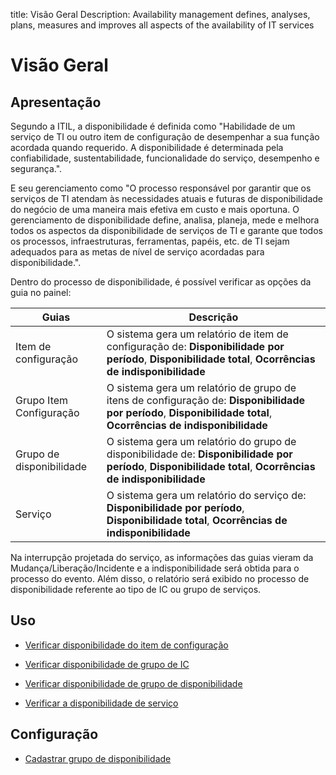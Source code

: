 title: Visão Geral
Description: Availability management defines, analyses, plans, measures and improves all aspects of the availability of IT services
# Visão Geral

Apresentação
----------------

Segundo a ITIL, a disponibilidade é definida como "Habilidade de um serviço de TI ou outro item de configuração de desempenhar a sua função acordada quando requerido. A disponibilidade é determinada pela confiabilidade, sustentabilidade, funcionalidade do serviço, desempenho e segurança.".

E seu gerenciamento como "O processo responsável por garantir que os serviços de TI atendam às necessidades atuais e futuras de disponibilidade do negócio de uma maneira mais efetiva em custo e mais oportuna. O gerenciamento de disponibilidade define, analisa, planeja, mede e melhora todos os aspectos da disponibilidade de serviços de TI e garante que todos os processos, infraestruturas, ferramentas, papéis, etc. de TI sejam adequados para as metas de nível de serviço acordadas para disponibilidade.".

Dentro do processo de disponibilidade, é possível verificar as opções da guia no painel:

|Guias|Descrição|
|-|-|
|Item de configuração|O sistema gera um relatório de item de configuração de: **Disponibilidade por período**, **Disponibilidade total**, **Ocorrências de indisponibilidade**|
|Grupo Item Configuração|O sistema gera um relatório de grupo de itens de configuração de: **Disponibilidade por período**, **Disponibilidade total**, **Ocorrências de indisponibilidade**|
|Grupo de disponibilidade|O sistema gera um relatório do grupo de disponibilidade de: **Disponibilidade por período**, **Disponibilidade total**, **Ocorrências de indisponibilidade**|
|Serviço|O sistema gera um relatório do serviço de: **Disponibilidade por período**, **Disponibilidade total**, **Ocorrências de indisponibilidade**|

Na interrupção projetada do serviço, as informações das guias vieram da Mudança/Liberação/Incidente e a indisponibilidade será obtida para o processo do evento. Além disso, o relatório será exibido no processo de disponibilidade referente ao tipo de IC ou grupo de serviços.

Uso
-------

- [Verificar disponibilidade do item de configuração](/pt-br/citsmart-platform-9/processes/availability/use/configuration-item-availability.html)

- [Verificar disponibilidade de grupo de IC](/pt-br/citsmart-platform-9/processes/availability/use/CI-group-availability.html)

- [Verificar disponibilidade de grupo de disponibilidade](/pt-br/citsmart-platform-9/processes/availability/use/availability-group.html)

- [Verificar a disponibilidade de serviço](/pt-br/citsmart-platform-9/processes/availability/use/service-availability.html)

Configuração
-----------------

- [Cadastrar grupo de disponibilidade](/pt-br/citsmart-platform-9/processes/availability/configuration/register-availability-group.html)

<!-- !!! tip "About"

    <b>Product/Version:</b> CITSmart | 9.00 &nbsp;&nbsp;
    <b>Updated:</b>01/22/2021 – Anna Martins
